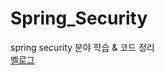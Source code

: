 # Spring_Security

spring security 분야 학습 & 코드 정리   
[벨로그](https://velog.io/@yoojinjangjang/series/Spring-Security)
